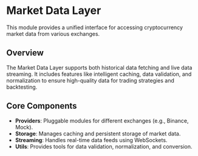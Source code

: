 # Market Data Layer

This module provides a unified interface for accessing cryptocurrency market data from various exchanges.

## Overview

The Market Data Layer supports both historical data fetching and live data streaming. It includes features like intelligent caching, data validation, and normalization to ensure high-quality data for trading strategies and backtesting.

## Core Components

- **Providers**: Pluggable modules for different exchanges (e.g., Binance, Mock).
- **Storage**: Manages caching and persistent storage of market data.
- **Streaming**: Handles real-time data feeds using WebSockets.
- **Utils**: Provides tools for data validation, normalization, and conversion.
